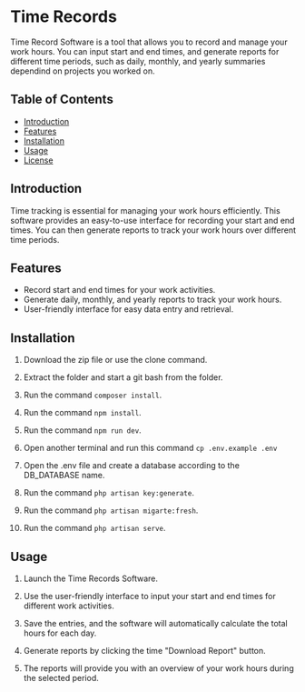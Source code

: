 # Time Records

Time Record Software is a tool that allows you to record and manage your work hours. You can input start and end times, and generate reports for different time periods, such as daily, monthly, and yearly summaries dependind on projects you worked on.

## Table of Contents

- [Introduction](#introduction)
- [Features](#features)
- [Installation](#installation)
- [Usage](#usage)
- [License](#license)

## Introduction

Time tracking is essential for managing your work hours efficiently. This software provides an easy-to-use interface for recording your start and end times. You can then generate reports to track your work hours over different time periods.

## Features

- Record start and end times for your work activities.
- Generate daily, monthly, and yearly reports to track your work hours.
- User-friendly interface for easy data entry and retrieval.

## Installation
1. Download the zip file or use the clone command.

2. Extract the folder and start a git bash from the folder.

3. Run the command ``composer install``.

4. Run the command ``npm install``.

5. Run the command ``npm run dev``.

6. Open another terminal and run this command ``cp .env.example .env``

7. Open the .env file and create a database according to the DB_DATABASE name.

8. Run the command ``php artisan key:generate``.

9. Run the command ``php artisan migarte:fresh``.

10. Run the command ``php artisan serve``.


## Usage

1. Launch the Time Records Software.

2. Use the user-friendly interface to input your start and end times for different work activities.

3. Save the entries, and the software will automatically calculate the total hours for each day.

4. Generate reports by clicking the time "Download Report" button.

5. The reports will provide you with an overview of your work hours during the selected period.
